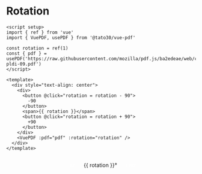 # Rotation

```vue
<script setup>
import { ref } from 'vue'
import { VuePDF, usePDF } from '@tato30/vue-pdf'

const rotation = ref(1)
const { pdf } = usePDF('https://raw.githubusercontent.com/mozilla/pdf.js/ba2edeae/web/compressed.tracemonkey-pldi-09.pdf')
</script>

<template>
  <div style="text-align: center">
    <div>
      <button @click="rotation = rotation - 90">
        -90
      </button>
      <span>{{ rotation }}</span>
      <button @click="rotation = rotation + 90">
        +90
      </button>
    </div>
    <VuePDF :pdf="pdf" :rotation="rotation" />
  </div>
</template>
```
<script setup>
import { ref } from 'vue'
import { VuePDF, usePDF } from '@tato30/vue-pdf'

const rotation = ref(0)
const { pdf } = usePDF('https://raw.githubusercontent.com/mozilla/pdf.js/ba2edeae/web/compressed.tracemonkey-pldi-09.pdf')
</script>

<div style="text-align: center">
  <div>
    <button class="button-example" @click="rotation = rotation - 90">
      - 90°
    </button>
    <span>{{ rotation }}°</span>
    <button class="button-example" @click="rotation = rotation + 90">
      + 90°
    </button>
  </div>
  <VuePDF :pdf="pdf" :rotation="rotation" />
</div>

<style>
.button-example {
  background-color: var(--c-brand);
  color: white;
  padding: 10px;
  margin: 7px;
  border-radius: 2px;
  border: none;
}
</style>